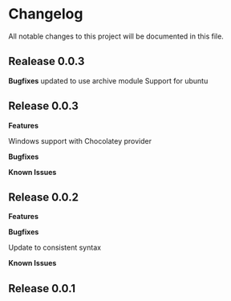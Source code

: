 # Changelog

All notable changes to this project will be documented in this file.

## Realease 0.0.3
**Bugfixes**
updated to use archive module
Support for ubuntu

## Release 0.0.3

**Features**

Windows support with Chocolatey provider

**Bugfixes**

**Known Issues**
## Release 0.0.2
**Features**

**Bugfixes**

Update to consistent syntax

**Known Issues**

## Release 0.0.1
